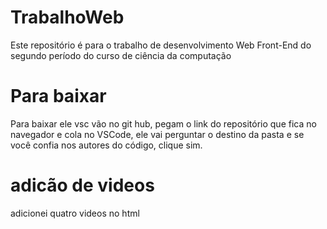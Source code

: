 # TrabalhoWeb
Este repositório é para o trabalho de desenvolvimento Web Front-End do segundo período do curso de ciência da computação 

# Para baixar
Para baixar ele vsc vão no git hub, pegam o link do repositório que fica no navegador e cola no VSCode, ele vai perguntar o destino da pasta e se você confia nos autores do código, clique sim.

# adicão de videos
adicionei quatro videos no html
